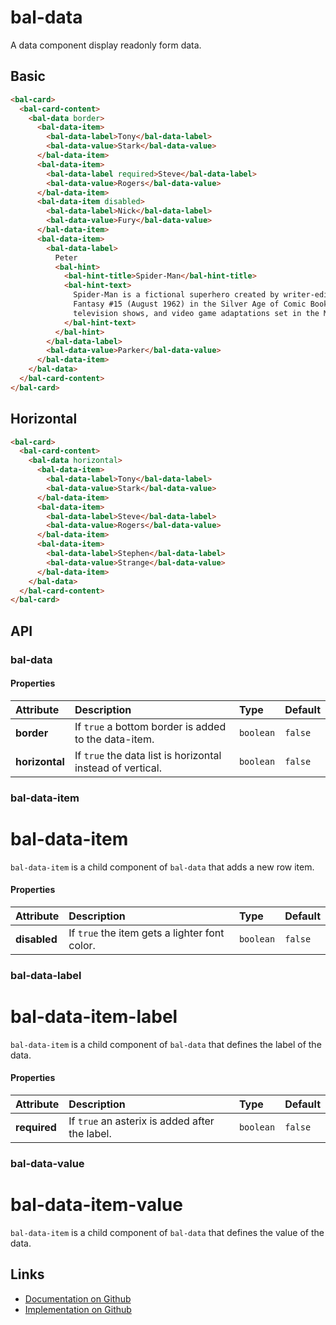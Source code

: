 # bal-data

<!-- START: human documentation top -->

A data component display readonly form data.

<!-- END: human documentation top -->

## Basic

<ClientOnly>  <docs-demo-bal-data-28></docs-demo-bal-data-28></ClientOnly>

```html
<bal-card>
  <bal-card-content>
    <bal-data border>
      <bal-data-item>
        <bal-data-label>Tony</bal-data-label>
        <bal-data-value>Stark</bal-data-value>
      </bal-data-item>
      <bal-data-item>
        <bal-data-label required>Steve</bal-data-label>
        <bal-data-value>Rogers</bal-data-value>
      </bal-data-item>
      <bal-data-item disabled>
        <bal-data-label>Nick</bal-data-label>
        <bal-data-value>Fury</bal-data-value>
      </bal-data-item>
      <bal-data-item>
        <bal-data-label>
          Peter
          <bal-hint>
            <bal-hint-title>Spider-Man</bal-hint-title>
            <bal-hint-text>
              Spider-Man is a fictional superhero created by writer-editor Stan Lee and writer-artist Steve Ditko. He first appeared in the anthology comic book Amazing
              Fantasy #15 (August 1962) in the Silver Age of Comic Books. He appears in American comic books published by Marvel Comics, as well as in a number of movies,
              television shows, and video game adaptations set in the Marvel Universe.
            </bal-hint-text>
          </bal-hint>
        </bal-data-label>
        <bal-data-value>Parker</bal-data-value>
      </bal-data-item>
    </bal-data>
  </bal-card-content>
</bal-card>
```

## Horizontal

<ClientOnly>  <docs-demo-bal-data-29></docs-demo-bal-data-29></ClientOnly>

```html
<bal-card>
  <bal-card-content>
    <bal-data horizontal>
      <bal-data-item>
        <bal-data-label>Tony</bal-data-label>
        <bal-data-value>Stark</bal-data-value>
      </bal-data-item>
      <bal-data-item>
        <bal-data-label>Steve</bal-data-label>
        <bal-data-value>Rogers</bal-data-value>
      </bal-data-item>
      <bal-data-item>
        <bal-data-label>Stephen</bal-data-label>
        <bal-data-value>Strange</bal-data-value>
      </bal-data-item>
    </bal-data>
  </bal-card-content>
</bal-card>
```


## API

### bal-data

#### Properties

| Attribute      | Description                                                | Type      | Default |
| :------------- | :--------------------------------------------------------- | :-------- | :------ |
| **border**     | If `true` a bottom border is added to the data-item.       | `boolean` | `false` |
| **horizontal** | If `true` the data list is horizontal instead of vertical. | `boolean` | `false` |

### bal-data-item


# bal-data-item

`bal-data-item` is a child component of `bal-data` that adds a new row item.


#### Properties

| Attribute    | Description                                   | Type      | Default |
| :----------- | :-------------------------------------------- | :-------- | :------ |
| **disabled** | If `true` the item gets a lighter font color. | `boolean` | `false` |

### bal-data-label


# bal-data-item-label

`bal-data-item` is a child component of `bal-data` that defines the label of the data.

#### Properties

| Attribute    | Description                                    | Type      | Default |
| :----------- | :--------------------------------------------- | :-------- | :------ |
| **required** | If `true` an asterix is added after the label. | `boolean` | `false` |

### bal-data-value


# bal-data-item-value

`bal-data-item` is a child component of `bal-data` that defines the value of the data.




<!-- START: human documentation bottom -->

<!-- END: human documentation bottom -->


## Links

* [Documentation on Github](https://github.com/baloise/ui-library/blob/master/docs/src/components/components/bal-data.md)
* [Implementation on Github](https://github.com/baloise/ui-library/blob/master/packages/library/src/components/bal-data)
